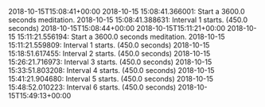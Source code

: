 2018-10-15T15:08:41+00:00
2018-10-15 15:08:41.366001: Start a 3600.0 seconds meditation.
2018-10-15 15:08:41.388631: Interval 1 starts. (450.0 seconds)
2018-10-15T15:08:44+00:00
2018-10-15T15:11:21+00:00
2018-10-15 15:11:21.556194: Start a 3600.0 seconds meditation.
2018-10-15 15:11:21.559809: Interval 1 starts. (450.0 seconds)
2018-10-15 15:18:51.617455: Interval 2 starts. (450.0 seconds)
2018-10-15 15:26:21.716973: Interval 3 starts. (450.0 seconds)
2018-10-15 15:33:51.803208: Interval 4 starts. (450.0 seconds)
2018-10-15 15:41:21.904680: Interval 5 starts. (450.0 seconds)
2018-10-15 15:48:52.010223: Interval 6 starts. (450.0 seconds)
2018-10-15T15:49:13+00:00
